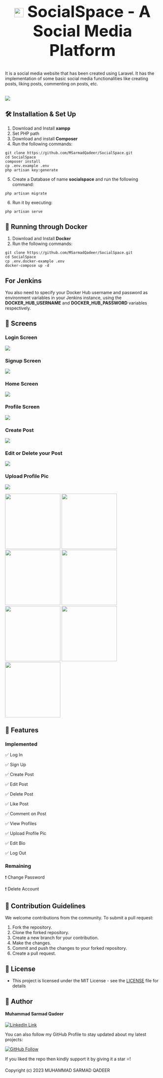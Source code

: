 <h1 align="center" style="font-size: 52px;" ><img height=30 src="./images-for-README/dove.png"> SocialSpace - A Social Media Platform</h1>
It is a social media website that has been created using Laravel. It has the implementation of some basic social media functionalities like creating posts, liking posts, commenting on posts, etc.

<br/>
<br/>

![](./images-for-README/SocialSpace-banner.png)

## 🛠 Installation & Set Up

1. Download and Install **xampp**
2. Set PHP path
3. Download and install **Composer**
4. Run the following commands:

```shell
git clone https://github.com/MSarmadQadeer/SocialSpace.git
cd SocialSpace
composer install
cp .env.example .env
php artisan key:generate
```

5. Create a Database of name **socialspace** and run the following command:

```shell
php artisan migrate
```

6. Run it by executing:

```shell
php artisan serve
```

## :whale: Running through Docker

1. Download and Install **Docker**
2. Run the following commands:

```shell
git clone https://github.com/MSarmadQadeer/SocialSpace.git
cd SocialSpace
cp .env.docker-example .env
docker-compose up -d
```

## For Jenkins

You also need to specify your Docker Hub username and password as environment variables in your Jenkins instance, using the **DOCKER_HUB_USERNAME** and **DOCKER_HUB_PASSWORD** variables respectively.

## :camera_flash: Screens

### Login Screen

![](./images-for-README/desktop/login.png)

### Signup Screen

![](./images-for-README/desktop/signup.png)

### Home Screen

![](./images-for-README/desktop/home.png)

### Profile Screen

![](./images-for-README/desktop/profile.png)

### Create Post

![](./images-for-README/desktop/create-post.png)

### Edit or Delete your Post

![](./images-for-README/desktop/edit-delete.png)

### Upload Profile Pic

![](./images-for-README/desktop/upload-profile-pic.png)

<img src="./images-for-README/mobile/login.png" width=180> <img src="./images-for-README/mobile/signup.png" width=180> <img src="./images-for-README/mobile/home.png" width=180> <img src="./images-for-README/mobile/profile.png" width=180> <img src="./images-for-README/mobile/create-post.png" width=180> <img src="./images-for-README/mobile/edit-delete.png" width=180> <img src="./images-for-README/mobile/upload-profile-pic.png" width=180>

## 🎯 Features

### Implemented

✅ Log In

✅ Sign Up

✅ Create Post

✅ Edit Post

✅ Delete Post

✅ Like Post

✅ Comment on Post

✅ View Profiles

✅ Upload Profile Pic

✅ Edit Bio

✅ Log Out

### Remaining

❗ Change Password

❗ Delete Account

## 🙌 Contribution Guidelines

We welcome contributions from the community. To submit a pull request:

1. Fork the repository.
2. Clone the forked repository.
3. Create a new branch for your contribution.
4. Make the changes.
5. Commit and push the changes to your forked repository.
6. Create a pull request.

## 🔑 License

-   This project is licensed under the MIT License - see the [LICENSE](LICENSE.md) file for details

## 🧑 Author

#### Muhammad Sarmad Qadeer

[![LinkedIn Link](https://img.shields.io/badge/Connect-Sarmad-blue.svg?logo=linkedin&longCache=true&style=social&label=Connect)](https://www.linkedin.com/in/msarmadqadeer/)

You can also follow my GitHub Profile to stay updated about my latest projects:

[![GitHub Follow](https://img.shields.io/badge/Connect-Sarmad-blue.svg?logo=Github&longCache=true&style=social&label=Follow)](https://github.com/MSarmadQadeer)

If you liked the repo then kindly support it by giving it a star ⭐!

Copyright (c) 2023 MUHAMMAD SARMAD QADEER
